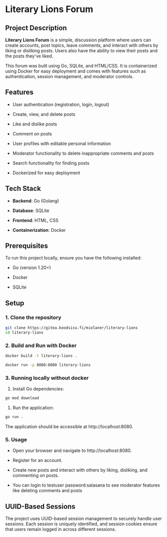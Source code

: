 Literary Lions Forum
====================

Project Description
-------------------

**Literary Lions Forum** is a simple, discussion platform where users can create accounts, post topics, leave comments, and interact with others by liking or disliking posts. Users also have the ability to view their posts and the posts they've liked.

This forum was built using Go, SQLite, and HTML/CSS. It is containerized using Docker for easy deployment and comes with features such as authentication, session management, and moderator controls.

Features
--------

*   User authentication (registration, login, logout)
    
*   Create, view, and delete posts
    
*   Like and dislike posts
    
*   Comment on posts
    
*   User profiles with editable personal information
    
*   Moderator functionality to delete inappropriate comments and posts
    
*   Search functionality for finding posts
    
*   Dockerized for easy deployment
    

Tech Stack
----------

*   **Backend**: Go (Golang)
    
*   **Database**: SQLite
    
*   **Frontend**: HTML, CSS
    
*   **Containerization**: Docker
    

Prerequisites
-------------

To run this project locally, ensure you have the following installed:

*   Go (version 1.20+)
    
*   Docker
    
*   SQLite
    

Setup
-----

### 1\. Clone the repository

```sh
git clone https://gitea.koodsisu.fi/miolaner/literary-lions
cd literary-lions
```

### 2\. Build and Run with Docker

```sh
docker build -t literary-lions .
```
```sh
docker run -p 8080:8080 literary-lions
```
### 3\. Running locally without docker

1.  Install Go dependencies:
    
```sh
go mod download
```

1.  Run the application:
    
```sh
go run .
```

The application should be accessible at http://localhost:8080.

### 5\. Usage

*   Open your browser and navigate to http://localhost:8080.
    
*   Register for an account.
    
*   Create new posts and interact with others by liking, disliking, and commenting on posts.

*   You can login to testuser password:salasana to see moderator features like deleting comments and posts

UUID-Based Sessions
-------------------

The project uses UUID-based session management to securely handle user sessions. Each session is uniquely identified, and session cookies ensure that users remain logged in across different sessions.